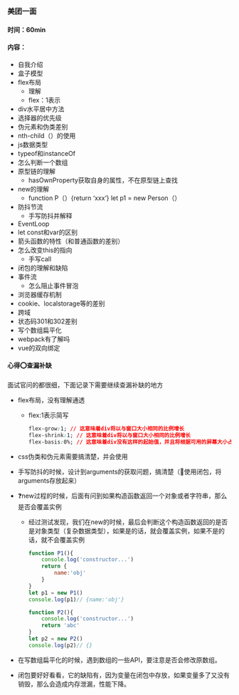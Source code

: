 ### 美团一面

#### 时间：60min

#### 内容：

- 自我介绍
- 盒子模型
- flex布局
  - 理解
  - flex：1表示
- div水平居中方法
- 选择器的优先级
- 伪元素和伪类差别
- nth-child（）的使用
- js数据类型
- typeof和instanceOf
- 怎么判断一个数组
- 原型链的理解
  - hasOwnProperty获取自身的属性，不在原型链上查找
- new的理解
  - function P（）{return ‘xxx‘} let p1 = new Person（）
- 防抖节流
  - 手写防抖并解释
- EventLoop
- let  const和var的区别
- 箭头函数的特性（和普通函数的差别）
- 怎么改变this的指向
  - 手写call
- 闭包的理解和缺陷
- 事件流
  - 怎么阻止事件冒泡
- 浏览器缓存机制
- cookie、localstorage等的差别
- 跨域
- 状态码301和302差别
- 写个数组扁平化
- webpack有了解吗
- vue的双向绑定

#### 心得⭕查漏补缺

面试官问的都很细，下面记录下需要继续查漏补缺的地方

- flex布局，没有理解通透

  - flex:1表示简写

    ```css
    flex-grow:1; // 这意味着div将以与窗口大小相同的比例增长
    flex-shrink:1; // 这意味着div将以与窗口大小相同的比例增长
    flex-basis:0%; // 这意味着div没有这样的起始值，并且将根据可用的屏幕大小占用屏幕。例如： - 如果包装器中有3个div，则每个div将占用33％。
    ```

    

- css伪类和伪元素需要搞清楚，并会使用

- 手写防抖的时候，设计到arguments的获取问题，搞清楚（💭使用闭包，将arguments存放起来）

- ❓new过程的时候，后面有问到如果构造函数返回一个对象或者字符串，那么是否会覆盖实例

  - 经过测试发现，我们在new的时候，最后会判断这个构造函数返回的是否是对象类型（复杂数据类型），如果是的话，就会覆盖实例，如果不是的话，就不会覆盖实例

    ```js
    function P1(){
        console.log('constructor...')
        return {
            name:'obj'
        }
    }
    let p1 = new P1()
    console.log(p1)// {name:'obj'}
    
    function P2(){
        console.log('constructor...')
        return 'abc'
    }
    let p2 = new P2()
    console.log(p2)// {}
    ```

- 在写数组扁平化的时候，遇到数组的一些API，要注意是否会修改原数组。

- 闭包要好好看看，它的缺陷有，因为变量在闭包中存放，如果变量多了又没有销毁，那么会造成内存泄漏，性能下降。
